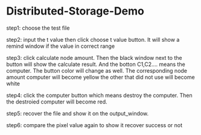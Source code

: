 # Distributed-Storage-Demo
step1: choose the test file

step2: input the t value then click choose t value button. It will show a remind window if the value in correct range

step3: click calculate node amount. Then the black window next to the button will show the calculate result. And the botton C1,C2....
means the computer. The button color will change as well. The corresponding node amount computer will become yellow the other that 
did not use will become white

step4: click the computer button which means destroy the computer. Then the destroied computer will become red.

step5: recover the file and show it on the output_window.

step6: compare the pixel value again to show it recover success or not

